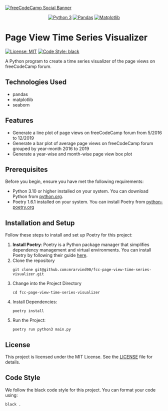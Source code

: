 [![freeCodeCamp Social Banner](https://s3.amazonaws.com/freecodecamp/wide-social-banner.png)](https://www.freecodecamp.org/)

<p style="text-align: center">
  <a href="https://www.python.org"><img src="https://img.shields.io/badge/python-3670A0?style=for-the-badge&logo=python&logoColor=ffdd54" alt="Python 3"/></a>
  <a href="https://pandas.pydata.org"><img src="https://img.shields.io/badge/pandas-%23150458.svg?style=for-the-badge&logo=pandas&logoColor=white" alt="Pandas"/></a>
  <a href="https://matplotlib.org"><img src="https://img.shields.io/badge/Matplotlib-%23ffffff.svg?style=for-the-badge&logo=Matplotlib&logoColor=black" alt="Matplotlib"/></a>
</p>

# Page View Time Series Visualizer

<a href="https://github.com/psf/black/blob/main/LICENSE"><img alt="License: MIT" src="https://black.readthedocs.io/en/stable/_static/license.svg" /></a>
<a href="https://github.com/psf/black"><img alt="Code Style: black" src="https://img.shields.io/badge/code%20style-black-000000.svg" /></a>

A Python program to create a time series visualizer of the page views on freeCodeCamp forum.

## Technologies Used

- pandas
- matplotlib
- seaborn

## Features

- Generate a line plot of page views on freeCodeCamp forum from 5/2016 to 12/2019
- Generate a bar plot of average page views on freeCodeCamp forum grouped by year-month 2016 to 2019
- Generate a year-wise and month-wise page view box plot

## Prerequisites

Before you begin, ensure you have met the following requirements:

- Python 3.10 or higher installed on your system. You can download Python
  from [python.org](https://www.python.org/downloads/).
- Poetry 1.6.1 installed on your system. You can install Poetry
  from [python-poetry.org](https://python-poetry.org/docs/#installation)

## Installation and Setup

Follow these steps to install and set up Poetry for this project:

1. **Install Poetry**:
   Poetry is a Python package manager that simplifies dependency management and virtual environments. You can install
   Poetry by following their guide [here](https://python-poetry.org/docs/#installing-with-the-official-installer).
2. Clone the repository
   ```shell
   git clone git@github.com:mrarvind90/fcc-page-view-time-series-visualizer.git
   ```
3. Change into the Project Directory
   ```shell
   cd fcc-page-view-time-series-visualizer
   ```
4. Install Dependencies:
   ```shell
   poetry install
   ```
5. Run the Project:
   ```shell
   poetry run python3 main.py 
   ```

## License

This project is licensed under the MIT License. See the [LICENSE](LICENSE) file for details.

## Code Style

We follow the black code style for this project. You can format your code using:

```shell
black .
```
